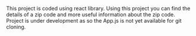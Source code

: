 This project is coded using react library. Using this project you can find the details of a zip code and more useful information about the zip code. Project is under development as so the App.js is not yet available for git cloning.
